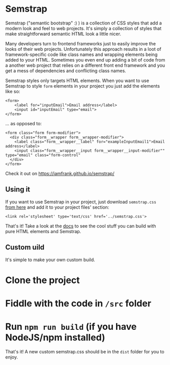 
# Semstrap

Semstrap ("semantic bootstrap" :) ) is a collection of CSS styles that add a modern look and feel to web projects. It's simply a collection of styles that make straightforward semantic HTML look a little nicer.

Many developers turn to frontend frameworks just to easily improve the looks of their web projects. Unfortunately this approach results in a loot of framework-specific code like class names and wrapping elements being added to your HTML. Sometimes you even end up adding a bit of code from a another web project that relies on a different front end framework and you get a mess of dependencies and conflicting class names.

Semstrap styles only targets HTML elements. When you want to use Semstrap to style `form` elements in your project you just add the elements like so:
```
<form>
    <label for="inputEmail">Email address</label>
    <input id="inputEmail" type="email">
</form>
```
... as opposed to:
```
<form class="form form-modifier">
  <div class="form__wrapper form__wrapper-modifier">
    <label class="form__wrapper__label" for="exampleInputEmail1">Email address</label>
    <input class="form__wrapper__input form__wrapper__input-modifier"" type="email" class="form-control"
  </div>
</form>
```

Check it out on https://iamfrank.github.io/semstrap/

## Using it

If you want to use Semstrap in your project, just download `semstrap.css` [from here](https://iamfrank.github.io/semstrap/dist/semstrap.css) and add it to your project files' <head> section:
```
<link rel='stylesheet' type='text/css' href='../semstrap.css'>
```
That's it! Take a look at the [docs](https://iamfrank.github.io/semstrap/) to see the cool stuff you can build with pure HTML elements and Semstrap.


## Custom uild

It's simple to make your own custom build. 
# Clone the project
# Fiddle with the code in `/src` folder
# Run `npm run build` (if you have NodeJS/npm installed)
That's it! A new custom semstrap.css should be in the `dist` folder for you to enjoy.
